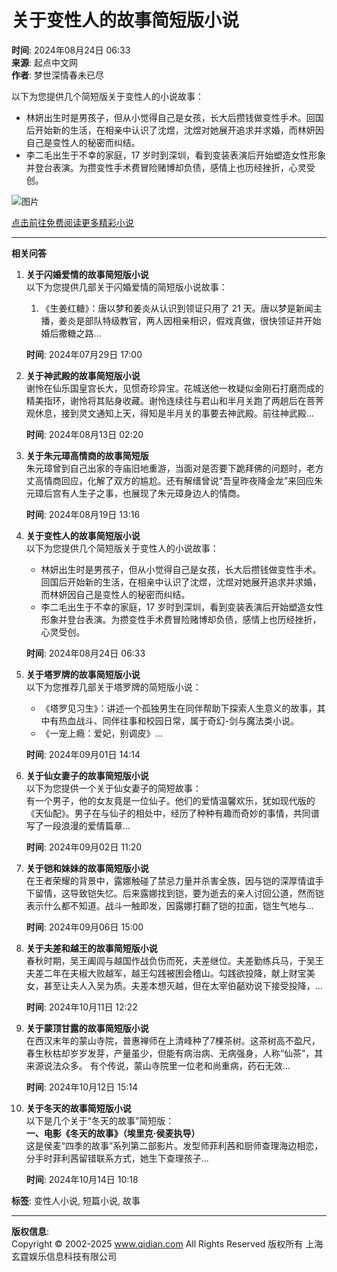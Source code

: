 # 关于变性人的故事简短版小说

**时间**: 2024年08月24日 06:33  
**来源**: 起点中文网  
**作者**: 梦世深情春未已尽  

以下为您提供几个简短版关于变性人的小说故事：  
- 林妍出生时是男孩子，但从小觉得自己是女孩，长大后攒钱做变性手术。回国后开始新的生活，在相亲中认识了沈煜，沈煜对她展开追求并求婚，而林妍因自己是变性人的秘密而纠结。  
- 李二毛出生于不幸的家庭，17 岁时到深圳，看到变装表演后开始塑造女性形象并登台表演。为攒变性手术费冒险赌博却负债，感情上也历经挫折，心灵受创。  

![图片](https://facepic.qidian.com/qd_face/349573/244/100)  

[点击前往免费阅读更多精彩小说](/?from=ask_words)  

---

**相关问答**  

1. **关于闪婚爱情的故事简短版小说**  
   以下为您提供几部关于闪婚爱情的简短版小说故事：  
   1. 《生姜红糖》：唐以梦和姜炎从认识到领证只用了 21 天。唐以梦是新闻主播，姜炎是部队特级教官，两人因相亲相识，假戏真做，很快领证并开始婚后撒糖之路...

   **时间**: 2024年07月29日 17:00  

2. **关于神武殿的故事简短版小说**  
   谢怜在仙乐国皇宫长大，见惯奇珍异宝。花城送他一枚疑似金刚石打磨而成的精美指环，谢怜将其贴身收藏。谢怜连续往与君山和半月关跑了两趟后在菩荠观休息，接到灵文通知上天，得知是半月关的事要去神武殿。前往神武殿...

   **时间**: 2024年08月13日 02:20  

3. **关于朱元璋高情商的故事简短版**  
   朱元璋曾到自己出家的寺庙旧地重游，当面对是否要下跪拜佛的问题时，老方丈高情商回应，化解了双方的尴尬。还有解缙曾说“吾皇昨夜降金龙”来回应朱元璋后宫有人生子之事，也展现了朱元璋身边人的情商。

   **时间**: 2024年08月19日 13:16  

4. **关于变性人的故事简短版小说**  
   以下为您提供几个简短版关于变性人的小说故事：  
   - 林妍出生时是男孩子，但从小觉得自己是女孩，长大后攒钱做变性手术。回国后开始新的生活，在相亲中认识了沈煜，沈煜对她展开追求并求婚，而林妍因自己是变性人的秘密而纠结。  
   - 李二毛出生于不幸的家庭，17 岁时到深圳，看到变装表演后开始塑造女性形象并登台表演。为攒变性手术费冒险赌博却负债，感情上也历经挫折，心灵受创。  

   **时间**: 2024年08月24日 06:33  

5. **关于塔罗牌的故事简短版小说**  
   以下为您推荐几部关于塔罗牌的简短版小说：  
   - 《塔罗见习生》：讲述一个孤独男生在同伴帮助下探索人生意义的故事，其中有热血战斗、同伴往事和校园日常，属于奇幻-剑与魔法类小说。  
   - 《一宠上瘾：爱妃，别调皮》...

   **时间**: 2024年09月01日 14:14  

6. **关于仙女妻子的故事简短版小说**  
   以下为您提供一个关于仙女妻子的简短故事：  
   有一个男子，他的女友竟是一位仙子。他们的爱情温馨欢乐，犹如现代版的《天仙配》。男子在与仙子的相处中，经历了种种有趣而奇妙的事情，共同谱写了一段浪漫的爱情篇章...

   **时间**: 2024年09月02日 11:20  

7. **关于铠和妹妹的故事简短版小说**  
   在王者荣耀的背景中，露娜触碰了禁忌力量并杀害全族，因与铠的深厚情谊手下留情，这导致铠失忆。后来露娜找到铠，要为逝去的亲人讨回公道，然而铠表示什么都不知道。战斗一触即发，因露娜打翻了铠的拉面，铠生气地与...

   **时间**: 2024年09月06日 15:00  

8. **关于夫差和越王的故事简短版小说**  
   春秋时期，吴王阖闾与越国作战负伤而死，夫差继位。夫差勤练兵马，于吴王夫差二年在夫椒大败越军，越王勾践被困会稽山。勾践欲投降，献上财宝美女，甚至让夫人入吴为质。夫差本想灭越，但在太宰伯嚭劝说下接受投降，...

   **时间**: 2024年10月11日 12:22  

9. **关于蒙顶甘露的故事简短版小说**  
   在西汉末年的蒙山寺院，普惠禅师在上清峰种了7棵茶树。这茶树高不盈尺，春生秋枯却岁岁发芽，产量虽少，但能有病治病、无病强身，人称“仙茶”，其来源说法众多。 有个传说，蒙山寺院里一位老和尚重病，药石无效...

   **时间**: 2024年10月12日 15:14  

10. **关于冬天的故事简短版小说**  
    以下是几个关于“冬天的故事”简短版：  
    **一、电影《冬天的故事》（埃里克·侯麦执导）**  
    这是侯麦“四季的故事”系列第二部影片。发型师菲利茜和厨师查理海边相恋，分手时菲利茜留错联系方式，她生下查理孩子...

    **时间**: 2024年10月14日 10:18  

**标签**: 变性人小说, 短篇小说, 故事  

--- 

**版权信息**:  
Copyright © 2002-2025 www.qidian.com All Rights Reserved 版权所有 上海玄霆娱乐信息科技有限公司
